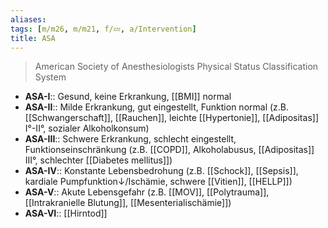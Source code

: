 ```yaml
---
aliases: 
tags: [m/m26, m/m21, f/💤, a/Intervention]
title: ASA
---
```

> American Society of Anesthesiologists Physical Status Classification System
- **ASA-I**:: Gesund, keine Erkrankung, [[BMI]] normal
- **ASA-II**:: Milde Erkrankung, gut eingestellt, Funktion normal (z.B. [[Schwangerschaft]], [[Rauchen]], leichte [[Hypertonie]], [[Adipositas]] I°-II°, sozialer Alkoholkonsum)
- **ASA-III**:: Schwere Erkrankung, schlecht eingestellt, Funktionseinschränkung (z.B. [[COPD]], Alkoholabusus, [[Adipositas]] III°, schlechter [[Diabetes mellitus]])
- **ASA-IV**:: Konstante Lebensbedrohung (z.B. [[Schock]], [[Sepsis]], kardiale Pumpfunktion↓/Ischämie, schwere [[Vitien]], [[HELLP]])
- **ASA-V**:: Akute Lebensgefahr (z.B. [[MOV]], [[Polytrauma]], [[Intrakranielle Blutung]], [[Mesenterialischämie]])
- **ASA-VI**:: [[Hirntod]]